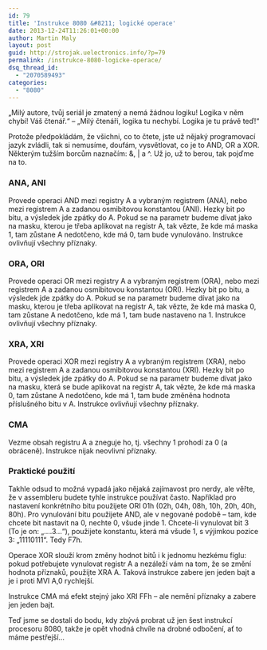 ```yaml
---
id: 79
title: 'Instrukce 8080 &#8211; logické operace'
date: 2013-12-24T11:26:01+00:00
author: Martin Maly
layout: post
guid: http://strojak.uelectronics.info/?p=79
permalink: /instrukce-8080-logicke-operace/
dsq_thread_id:
  - "2070589493"
categories:
  - "8080"
---
```

&#8222;Milý autore, tvůj seriál je zmatený a nemá žádnou logiku! Logika v něm chybí! Váš čtenář.&#8220; &#8211; &#8222;Milý čtenáři, logika tu nechybí. Logika je tu právě teď!&#8220;

<!--more-->

Protože předpokládám, že všichni, co to čtete, jste už nějaký programovací jazyk zvládli, tak si nemusíme, doufám, vysvětlovat, co je to AND, OR a XOR. Některým tužším borcům naznačím: &, | a ^. Už jo, už to berou, tak pojďme na to.

### ANA, ANI

Provede operaci AND mezi registry A a vybraným registrem (ANA), nebo mezi registrem A a zadanou osmibitovou konstantou (ANI). Hezky bit po bitu, a výsledek jde zpátky do A. Pokud se na parametr budeme dívat jako na masku, kterou je třeba aplikovat na registr A, tak vězte, že kde má maska 1, tam zůstane A nedotčeno, kde má 0, tam bude vynulováno. Instrukce ovlivňují všechny příznaky.

### ORA, ORI

Provede operaci OR mezi registry A a vybraným registrem (ORA), nebo mezi registrem A a zadanou osmibitovou konstantou (ORI). Hezky bit po bitu, a výsledek jde zpátky do A. Pokud se na parametr budeme dívat jako na masku, kterou je třeba aplikovat na registr A, tak vězte, že kde má maska 0, tam zůstane A nedotčeno, kde má 1, tam bude nastaveno na 1. Instrukce ovlivňují všechny příznaky.

### XRA, XRI

Provede operaci XOR mezi registry A a vybraným registrem (XRA), nebo mezi registrem A a zadanou osmibitovou konstantou (XRI). Hezky bit po bitu, a výsledek jde zpátky do A. Pokud se na parametr budeme dívat jako na masku, která se bude aplikovat na registr A, tak vězte, že kde má maska 0, tam zůstane A nedotčeno, kde má 1, tam bude změněna hodnota příslušného bitu v A. Instrukce ovlivňují všechny příznaky.

### CMA

Vezme obsah registru A a zneguje ho, tj. všechny 1 prohodí za 0 (a obráceně). Instrukce nijak neovlivní příznaky.

### Praktické použití

Takhle odsud to možná vypadá jako nějaká zajímavost pro nerdy, ale věřte, že v assembleru budete tyhle instrukce používat často. Například pro nastavení konkrétního bitu použijete ORI 01h (02h, 04h, 08h, 10h, 20h, 40h, 80h). Pro vynulování bitu použijete AND, ale v negované podobě &#8211; tam, kde chcete bit nastavit na 0, nechte 0, všude jinde 1. Chcete-li vynulovat bit 3 (To je on: &#8222;&#8230;.3&#8230;&#8220;), použijete konstantu, která má všude 1, s výjimkou pozice 3: &#8222;11110111&#8220;. Tedy F7h.

Operace XOR slouží krom změny hodnot bitů i k jednomu hezkému fíglu: pokud potřebujete vynulovat registr A a nezáleží vám na tom, že se změní hodnota příznaků, použijte XRA A. Taková instrukce zabere jen jeden bajt a je i proti MVI A,0 rychlejší.

Instrukce CMA má efekt stejný jako XRI FFh &#8211; ale nemění příznaky a zabere jen jeden bajt.

Teď jsme se dostali do bodu, kdy zbývá probrat už jen šest instrukcí procesoru 8080, takže je opět vhodná chvíle na drobné odbočení, ať to máme pestřejší&#8230;